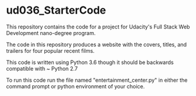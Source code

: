 # ud036_StarterCode
This repository contains the code for a project for Udacity's Full Stack Web Development nano-degree program.

The code in this repository produces a website with the covers, titles, and trailers for four popular recent films.

This code is written using Python 3.6 though it should be backwards compatible with ~ Python 2.7

To run this code run the file named "entertainment_center.py" in either the command prompt or python environment of your choice.